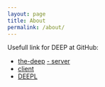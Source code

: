 ```yaml
---
layout: page
title: About
permalink: /about/
---
```


Usefull link for DEEP at GitHub:
- [the-deep](https://github.com/the-deep/)
[- server](https://github.com/the-deep/)
- [client](https://github.com/the-deep/)
- [DEEPL](https://github.com/the-deep/)
